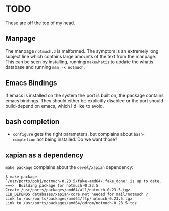 # TODO
These are off the top of my head.

## Manpage
The manpage `notmuch.3` is malformed. The symptom is an extremely long subject
line which contains large amounts of the text from the manpage. This can be seen
by installing, running `makewhatis` to update the whatis database and running
`man -k notmuch`.

## Emacs Bindings
If emacs is installed on the system the port is built on, the package contains
emacs bindings. They should either be explicitly disabled or the port should
build-depend on emacs, which I'd like to avoid.

## bash completion
* `configure` gets the right parameters, but complains about `bash-completion`
  not being installed. Do we want those?

## xapian as a dependency
`make package` complains about the `devel/xapian` dependency:

    $ make package
    `/usr/ports/pobj/notmuch-0.23.5/fake-amd64/.fake_done' is up to date.
    ===>  Building package for notmuch-0.23.5
    Create /usr/ports/packages/amd64/all/notmuch-0.23.5.tgz
    LIB_DEPENDS databases/xapian-core not needed for mail/notmuch ?
    Link to /usr/ports/packages/amd64/ftp/notmuch-0.23.5.tgz
    Link to /usr/ports/packages/amd64/cdrom/notmuch-0.23.5.tgz
